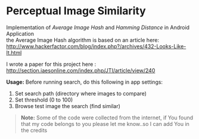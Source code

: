# Perceptual Image Similarity
Implementation of *Average Image Hash* and *Hamming Distance* in Android Application  
the Average Image Hash algorithm is based on an article here: http://www.hackerfactor.com/blog/index.php?/archives/432-Looks-Like-It.html  

I wrote a paper for this project here : http://section.iaesonline.com/index.php/JTI/article/view/240

**Usage:**
Before running search, do this following in app settings:  
1. Set search path (directory where images to compare)
2. Set threshold (0 to 100)
3. Browse test image the search (find similar)

>**Note:** Some of the code were collected from the internet, if You found that my code belongs to you please let me know..so I can add You in the credits
